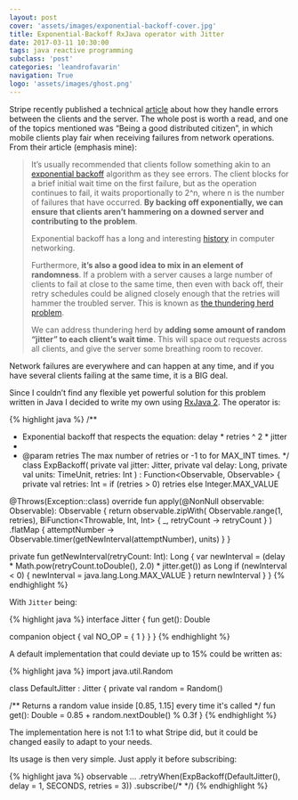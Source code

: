 ```yaml
---
layout: post
cover: 'assets/images/exponential-backoff-cover.jpg'
title: Exponential-Backoff RxJava operator with Jitter
date: 2017-03-11 10:30:00
tags: java reactive programming
subclass: 'post'
categories: 'leandrofavarin'
navigation: True
logo: 'assets/images/ghost.png'
---
```


Stripe recently published a technical [article](https://stripe.com/blog/idempotency) about how they handle errors between the clients and the server. The whole post is worth a read, and one of the topics mentioned was “Being a good distributed citizen”, in which mobile clients play fair when receiving failures from network operations. From their article (emphasis mine):

>It’s usually recommended that clients follow something akin to an [exponential backoff](https://en.wikipedia.org/wiki/Exponential_backoff) algorithm as they see errors. The client blocks for a brief initial wait time on the first failure, but as the operation continues to fail, it waits proportionally to 2^n, where n is the number of failures that have occurred. **By backing off exponentially, we can ensure that clients aren’t hammering on a downed server and contributing to the problem**.  
>
>Exponential backoff has a long and interesting [history](http://www.cs.utexas.edu/users/lam/NRL/backoff.html) in computer networking.
>
>Furthermore, **it’s also a good idea to mix in an element of randomness**. If a problem with a server causes a large number of clients to fail at close to the same time, then even with back off, their retry schedules could be aligned closely enough that the retries will hammer the troubled server. This is known as [the thundering herd problem](https://en.wikipedia.org/wiki/Thundering_herd_problem).
>
>We can address thundering herd by **adding some amount of random “jitter” to each client’s wait time**. This will space out requests across all clients, and give the server some breathing room to recover.

Network failures are everywhere and can happen at any time, and if you have several clients failing at the same time, it is a BIG deal.

Since I couldn’t find any flexible yet powerful solution for this problem written in Java I decided to write my own using [RxJava 2](https://github.com/ReactiveX/RxJava). The operator is:

{% highlight java %}
/**
 * Exponential backoff that respects the equation: delay * retries ^ 2 * jitter
 *
 * @param retries The max number of retries or -1 to for MAX_INT times.
 */
class ExpBackoff(
  private val jitter: Jitter,
  private val delay: Long,
  private val units: TimeUnit,
  retries: Int
) : Function<Observable<out Throwable>, Observable<Long>> {
  private val retries: Int = if (retries > 0) retries else Integer.MAX_VALUE

  @Throws(Exception::class)
  override fun apply(@NonNull observable: Observable<out Throwable>): Observable<Long> {
    return observable.zipWith(
          Observable.range(1, retries),
          BiFunction<Throwable, Int, Int> { _, retryCount -> retryCount }
        )
        .flatMap { attemptNumber -> Observable.timer(getNewInterval(attemptNumber), units) }
  }

  private fun getNewInterval(retryCount: Int): Long {
    var newInterval = (delay * Math.pow(retryCount.toDouble(), 2.0) * jitter.get()) as Long
    if (newInterval < 0) {
      newInterval = java.lang.Long.MAX_VALUE
    }
    return newInterval
  }
}
{% endhighlight %}

With `Jitter` being:

{% highlight java %}
interface Jitter {
  fun get(): Double

  companion object {
    val NO_OP = { 1 }
  }
}
{% endhighlight %}

A default implementation that could deviate up to 15% could be written as:

{% highlight java %}
import java.util.Random

class DefaultJitter : Jitter {
  private val random = Random()

  /** Returns a random value inside [0.85, 1.15] every time it's called  */
  fun get(): Double = 0.85 + random.nextDouble() % 0.3f
}
{% endhighlight %}

The implementation here is not 1:1 to what Stripe did, but it could be changed easily to adapt to your needs.

Its usage is then very simple. Just apply it before subscribing:

{% highlight java %}
observable
  ...
  .retryWhen(ExpBackoff(DefaultJitter(), delay = 1, SECONDS, retries = 3))
  .subscribe(/* */)
{% endhighlight %}
